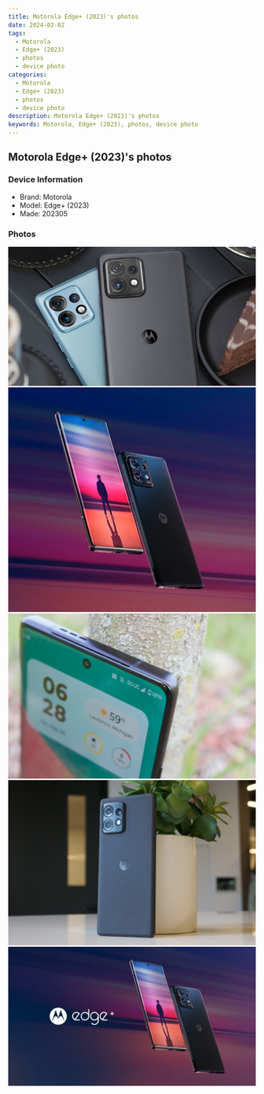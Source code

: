 ```yaml
---
title: Motorola Edge+ (2023)'s photos
date: 2024-02-02
tags: 
  - Motorola
  - Edge+ (2023)
  - photos
  - device photo
categories: 
  - Motorola
  - Edge+ (2023)
  - photos
  - device photo
description: Motorola Edge+ (2023)'s photos
keywords: Motorola, Edge+ (2023), photos, device photo
---
```


## Motorola Edge+ (2023)'s photos

### Device Information

- Brand: Motorola
- Model: Edge+ (2023)
- Made: 202305

### Photos

![/images/best-assets/devices/motorola/motorola-edgeplus-(2023)/1.jpg](/images/best-assets/devices/motorola/motorola-edgeplus-(2023)/1.jpg)
![/images/best-assets/devices/motorola/motorola-edgeplus-(2023)/2.jpg](/images/best-assets/devices/motorola/motorola-edgeplus-(2023)/2.jpg)
![/images/best-assets/devices/motorola/motorola-edgeplus-(2023)/3.jpg](/images/best-assets/devices/motorola/motorola-edgeplus-(2023)/3.jpg)
![/images/best-assets/devices/motorola/motorola-edgeplus-(2023)/4.jpg](/images/best-assets/devices/motorola/motorola-edgeplus-(2023)/4.jpg)
![/images/best-assets/devices/motorola/motorola-edgeplus-(2023)/5.jpg](/images/best-assets/devices/motorola/motorola-edgeplus-(2023)/5.jpg)
